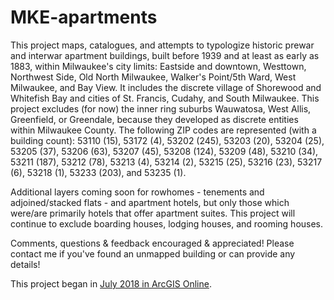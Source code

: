# MKE-apartments

This project maps, catalogues, and attempts to typologize historic prewar and interwar apartment buildings, built before 1939 and at least as early as 1883, within Milwaukee's city limits: Eastside and downtown, Westtown, Northwest Side, Old North Milwaukee, Walker's Point/5th Ward, West Milwaukee, and Bay View. It includes the discrete village of Shorewood and Whitefish Bay and cities of St. Francis, Cudahy, and South Milwaukee. This project excludes (for now) the inner ring suburbs Wauwatosa, West Allis, Greenfield, or Greendale, because they developed as discrete entities within Milwaukee County. The following ZIP codes are represented (with a building count):  53110 (15), 53172 (4), 53202 (245), 53203 (20), 53204 (25), 53205 (37), 53206 (63), 53207 (45), 53208 (124), 53209 (48), 53210 (34), 53211 (187), 53212 (78), 53213 (4), 53214 (2), 53215 (25), 53216 (23), 53217 (6), 53218 (1), 53233 (203), and 53235 (1).

Additional layers coming soon for rowhomes - tenements and adjoined/stacked flats - and apartment hotels, but only those which were/are primarily hotels that offer apartment suites. This project will continue to exclude boarding houses, lodging houses, and rooming houses.

Comments, questions & feedback encouraged & appreciated! Please contact me if you've found an unmapped building or can provide any details!

This project began in [July 2018 in ArcGIS Online](https://arcg.is/1ezGee). 
